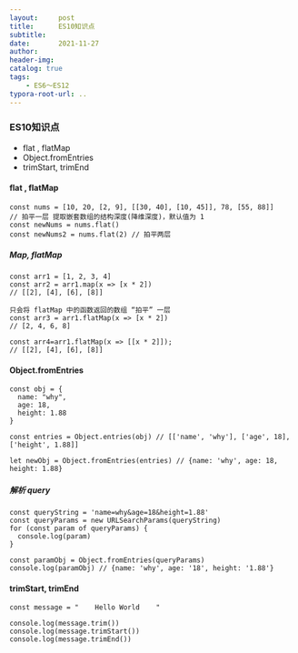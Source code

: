 ```yaml
---
layout:     post
title:      ES10知识点
subtitle:  
date:       2021-11-27
author:     
header-img: 
catalog: true
tags:
    - ES6～ES12
typora-root-url: ..
---
```


### ES10知识点

- flat , flatMap
- Object.fromEntries
- trimStart, trimEnd

#### flat , flatMap

```
const nums = [10, 20, [2, 9], [[30, 40], [10, 45]], 78, [55, 88]]
// 拍平一层 提取嵌套数组的结构深度(降维深度)，默认值为 1
const newNums = nums.flat() 
const newNums2 = nums.flat(2) // 拍平两层
```

##### Map, flatMap

```
const arr1 = [1, 2, 3, 4]
const arr2 = arr1.map(x => [x * 2])
// [[2], [4], [6], [8]]

只会将 flatMap 中的函数返回的数组 “拍平” 一层
const arr3 = arr1.flatMap(x => [x * 2])
// [2, 4, 6, 8]

const arr4=arr1.flatMap(x => [[x * 2]]);
// [[2], [4], [6], [8]]
```



#### Object.fromEntries

```
const obj = {
  name: "why",
  age: 18,
  height: 1.88
}

const entries = Object.entries(obj) // [['name', 'why'], ['age', 18], ['height', 1.88]]

let newObj = Object.fromEntries(entries) // {name: 'why', age: 18, height: 1.88}

```

##### 解析 query

```
const queryString = 'name=why&age=18&height=1.88'
const queryParams = new URLSearchParams(queryString)
for (const param of queryParams) {
  console.log(param)
}

const paramObj = Object.fromEntries(queryParams)
console.log(paramObj) // {name: 'why', age: '18', height: '1.88'}
```



#### trimStart, trimEnd

```
const message = "    Hello World    "

console.log(message.trim())
console.log(message.trimStart())
console.log(message.trimEnd())
```

